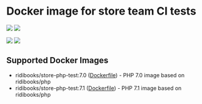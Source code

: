 Docker image for store team CI tests
========================================================

[![](https://images.microbadger.com/badges/version/ridibooks/store-php-test:7.0.svg)](http://microbadger.com/images/ridibooks/store-php-tes:7.0t "Get your own version badge on microbadger.com")
[![](https://images.microbadger.com/badges/image/ridibooks/store-php-test:7.0.svg)](http://microbadger.com/images/ridibooks/store-php-test:7.0 "Get your own version badge on microbadger.com")

[![](https://images.microbadger.com/badges/version/ridibooks/store-php-test:7.1.svg)](http://microbadger.com/images/ridibooks/store-php-test:7.1 "Get your own version badge on microbadger.com")
[![](https://images.microbadger.com/badges/image/ridibooks/store-php-test:7.1.svg)](http://microbadger.com/images/ridibooks/store-php-test:7.1 "Get your own version badge on microbadger.com")

## Supported Docker Images

* ridibooks/store-php-test:7.0 ([Dockerfile](https://github.com/ridibooks-docker/store-php-test/blob/master/7.0/Dockerfile)) - PHP 7.0 image based on ridibooks/php
* ridibooks/store-php-test:7.1 ([Dockerfile](https://github.com/ridibooks-docker/store-php-test/blob/master/7.1/Dockerfile)) - PHP 7.1 image based on ridibooks/php
